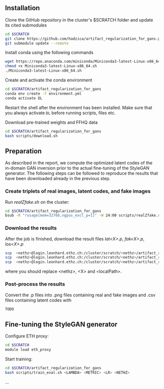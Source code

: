 ## Installation

Clone the GitHub repository in the cluster's $SCRATCH folder and update its cited submodules
```bash
cd $SCRATCH
git clone https://github.com/hadzica/artifact_regularization_for_gans.git
git submodule update --remote
```

Install conda using the following commands
```bash
wget https://repo.anaconda.com/miniconda/Miniconda3-latest-Linux-x86_64.sh
chmod +x Miniconda3-latest-Linux-x86_64.sh
./Miniconda3-latest-Linux-x86_64.sh
```

Create and activate the conda environment
```bash
cd $SCRATCH/artifact_regularization_for_gans
conda env create -f environment.yml
conda activate DL
```

Restart the shell after the environment has been installed. Make sure that you always activate `DL` before running scripts, files etc.

Download pre-trained weights and FFHQ data
```bash
cd $SCRATCH/artifact_regularization_for_gans
bash scripts/download.sh
```

## Preparation

As described in the report, we compute the optimized latent codes of the in-domain GAN inversion prior to the actual fine-tuning of the StyleGAN generator. The following steps can be followed to reproduce the results that have been downloaded already in the previous step.

### Create triplets of real images, latent codes, and fake images

Run *realZfake.sh* on the cluster:
```bash
cd $SCRATCH/artifact_regularization_for_gans
bsub -R "rusage[mem=32768,ngpus_excl_p=1]" -W 24:00 scripts/realZfake.sh
```

### Download the results

After the job is finished, download the result files *lat\<X\>.p*, *fak\<X\>.p*, *los\<X\>.p*
```bash
scp  <nethz>@login.leonhard.ethz.ch:/cluster/scratch/<nethz>/artifact_regularization_for_gans/lat<X>.p /<localPath>/lat<X>.p
scp  <nethz>@login.leonhard.ethz.ch:/cluster/scratch/<nethz>/artifact_regularization_for_gans/fak<X>.p /<localPath>/fak<X>.p
scp  <nethz>@login.leonhard.ethz.ch:/cluster/scratch/<nethz>/artifact_regularization_for_gans/los<X>.p /<localPath>/los<X>.p
```
where you should replace \<nethz\>, \<X\> and \<localPath\>.

### Post-process the results

Convert the .p files into .png files containing real and fake images and .csv files containing latent codes with
```bash
TODO
```

## Fine-tuning the StyleGAN generator

Configure ETH proxy:
```bash
cd $SCRATCH
module load eth_proxy
```

Start training:
```bash
cd $SCRATCH/artifact_regularization_for_gans
bash scripts/train_eval.sh <LAMBDA> <METRIC> <LR> <NETHZ>
```

...
